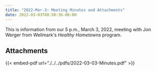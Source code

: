 ```yaml
---
title: "2022-Mar-3: Meeting Minutes and Attachments"
date: 2022-03-03T08:50:36-06:00
---
```

This is information from our 5 p.m., March 3, 2022, meeting with Jon Werger from Wellmark's _Healthy Hometowns_ program.
 
## Attachments

{{< embed-pdf url="./../../pdfs/2022-03-03-Minutes.pdf" >}}
